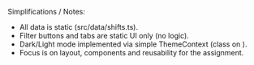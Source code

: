 Simplifications / Notes:
- All data is static (src/data/shifts.ts).
- Filter buttons and tabs are static UI only (no logic).
- Dark/Light mode implemented via simple ThemeContext (class on <html>).
- Focus is on layout, components and reusability for the assignment.
